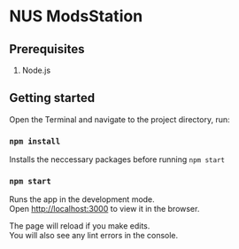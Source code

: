 # NUS ModsStation

## Prerequisites

1. Node.js

## Getting started

Open the Terminal and navigate to the project directory, run:

### `npm install`

Installs the neccessary packages before running `npm start`

### `npm start`

Runs the app in the development mode.<br />
Open [http://localhost:3000](http://localhost:3000) to view it in the browser.

The page will reload if you make edits.<br />
You will also see any lint errors in the console.
